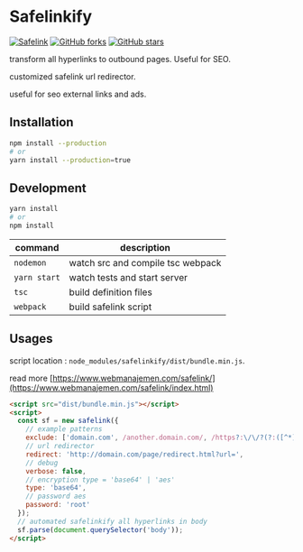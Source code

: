 # Safelinkify

[![Safelink](https://github.com/dimaslanjaka/safelink/actions/workflows/safelink.yml/badge.svg)](https://github.com/dimaslanjaka/safelink/actions/workflows/safelink.yml) [![GitHub forks](https://img.shields.io/github/forks/dimaslanjaka/safelink?style=flat-square)](https://github.com/dimaslanjaka/safelink/network) [![GitHub stars](https://img.shields.io/github/stars/dimaslanjaka/safelink?style=flat-square)](https://github.com/dimaslanjaka/safelink/stargazers)

transform all hyperlinks to outbound pages. Useful for SEO.

customized safelink url redirector.

useful for seo external links and ads.

## Installation
```bash
npm install --production
# or
yarn install --production=true
```

## Development
```bash
yarn install
# or
npm install
```
| command | description           |
|--------------------|-----------------------------------------|
| `nodemon` | watch src and compile tsc webpack |
| `yarn start` | watch tests and start server |
| `tsc` | build definition files |
| `webpack` | build safelink script |

## Usages
script location : `node_modules/safelinkify/dist/bundle.min.js`.

read more [https://www.webmanajemen.com/safelink/](https://www.webmanajemen.com/safelink/index.html)
```html
<script src="dist/bundle.min.js"></script>
<script>
  const sf = new safelink({
    // example patterns
    exclude: ['domain.com', /another.domain.com/, /https?:\/\/?(?:([^*]+)\.)?webmanajemen\.com/],
    // url redirector
    redirect: 'http://domain.com/page/redirect.html?url=',
    // debug
    verbose: false,
    // encryption type = 'base64' | 'aes'
    type: 'base64',
    // password aes
    password: 'root'
  });
  // automated safelinkify all hyperlinks in body
  sf.parse(document.querySelector('body'));
</script>
```
